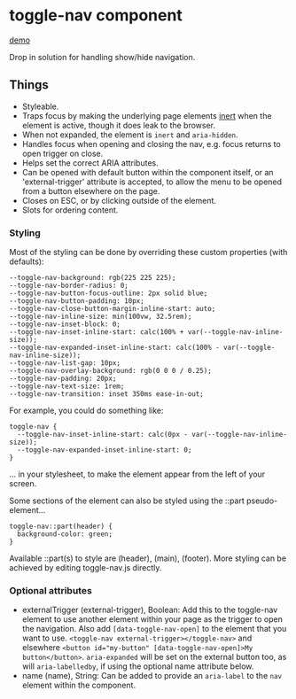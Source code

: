 # toggle-nav component

[demo](https://2908.app/toggle-nav/demo/)

Drop in solution for handling show/hide navigation. 


## Things
  - Styleable.
  - Traps focus by making the underlying page elements [inert](https://developer.mozilla.org/en-US/docs/Web/API/HTMLElement/inert) when the element is active, though it does leak to the browser.
  - When not expanded, the element is `inert` and `aria-hidden`.
  - Handles focus when opening and closing the nav, e.g. focus returns to open trigger on close.
  - Helps set the correct ARIA attributes.
  - Can be opened with default button within the component itself, or an 'external-trigger' attribute is    accepted, to allow the menu to be opened from a button elsewhere on the page.
  - Closes on ESC, or by clicking outside of the element.
  - Slots for ordering content.

### Styling
Most of the styling can be done by overriding these custom properties (with defaults):

```
--toggle-nav-background: rgb(225 225 225);
--toggle-nav-border-radius: 0;
--toggle-nav-button-focus-outline: 2px solid blue;
--toggle-nav-button-padding: 10px;
--toggle-nav-close-button-margin-inline-start: auto;
--toggle-nav-inline-size: min(100vw, 32.5rem);
--toggle-nav-inset-block: 0;
--toggle-nav-inset-inline-start: calc(100% + var(--toggle-nav-inline-size));
--toggle-nav-expanded-inset-inline-start: calc(100% - var(--toggle-nav-inline-size));
--toggle-nav-list-gap: 10px;
--toggle-nav-overlay-background: rgb(0 0 0 / 0.25);
--toggle-nav-padding: 20px;
--toggle-nav-text-size: 1rem;
--toggle-nav-transition: inset 350ms ease-in-out;
```

For example, you could do something like:
```
toggle-nav {
  --toggle-nav-inset-inline-start: calc(0px - var(--toggle-nav-inline-size));
  --toggle-nav-expanded-inset-inline-start: 0;
}
```
... in your stylesheet, to make the element appear from the left of your screen.

Some sections of the element can also be styled using the ::part pseudo-element...
```
toggle-nav::part(header) {
  background-color: green;
}
```
Available ::part(s) to style are (header), (main), (footer). More styling can be achieved by editing toggle-nav.js directly.

### Optional attributes
- externalTrigger (external-trigger), Boolean: Add this to the toggle-nav element to use another element within your page as the trigger to open the navigation. Also add `[data-toggle-nav-open]` to the element that you want to use. `<toggle-nav external-trigger></toggle-nav>` and elsewhere `<button id="my-button" [data-toggle-nav-open]>My button</button>`. `aria-expanded` will be set on the external button too, as will `aria-labelledby`, if using the optional name attribute below.
- name (name), String: Can be added to provide an `aria-label` to the `nav` element within the component.



  
 

 

